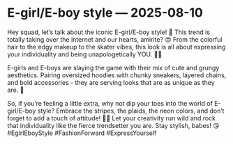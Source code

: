 # E-girl/E-boy style — 2025-08-10

Hey squad, let’s talk about the iconic E-girl/E-boy style! 🌟 This trend is totally taking over the internet and our hearts, amirite? 😍 From the colorful hair to the edgy makeup to the skater vibes, this look is all about expressing your individuality and being unapologetically YOU. 💅🏼

E-girls and E-boys are slaying the game with their mix of cute and grungy aesthetics. Pairing oversized hoodies with chunky sneakers, layered chains, and bold accessories - they are serving looks that are as unique as they are. 🖤

So, if you’re feeling a little extra, why not dip your toes into the world of E-girl/E-boy style? Embrace the stripes, the plaids, the neon colors, and don’t forget to add a touch of attitude! 🤘🏼 Let your creativity run wild and rock that individuality like the fierce trendsetter you are. Stay stylish, babes! 😘 #EgirlEboyStyle #FashionForward #ExpressYourself